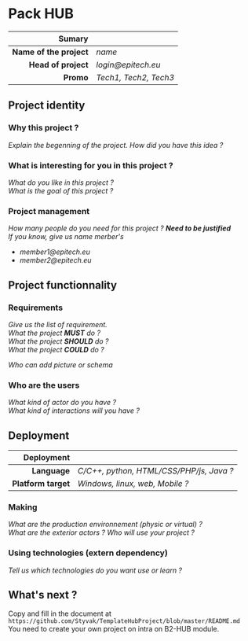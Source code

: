 # Pack HUB
|Sumary||
|---:|:---|
|**Name of the project**|_name_|
|**Head of project**|_login@epitech.eu_|
|**Promo**|_Tech1, Tech2, Tech3_|

## Project identity
### Why this project ?
_Explain the begenning of the project. How did you have this idea ?_<br/>

### What is interesting for you in this project ?
_What do you like in this project ?_ <br/>
_What is the goal of this project ?_ <br/>

### Project management
_How many people do you need for this project ? **Need to be justified**_<br/>
_If you know, give us name merber's_
* _member1@epitech.eu_
* _member2@epitech.eu_

## Project functionnality
### Requirements
_Give us the list of requirement._<br/> 
_What the project **MUST** do ?_<br/>
_What the project **SHOULD** do ?_<br/>
_What the project **COULD** do ?_<br/>

_Who can add picture or schema_

### Who are the users
_What kind of actor do you have ?_ <br/>
_What kind of interactions will you have ?_

## Deployment
|Deployment||
|---:|:---|
|**Language**|_C/C++, python, HTML/CSS/PHP/js, Java ?_|
|**Platform target**|_Windows, linux, web, Mobile ?_|

### Making
_What are the production environnement (physic or virtual) ?_<br/>
_What are the exterior actors ? Who will use your project ?_

### Using technologies (extern dependency)
_Tell us which technologies do you want use or learn ?_<br/>

## What's next ?
Copy and fill in the document at `https://github.com/Styvak/TemplateHubProject/blob/master/README.md`<br/>
You need to create your own project on intra on B2-HUB module. 